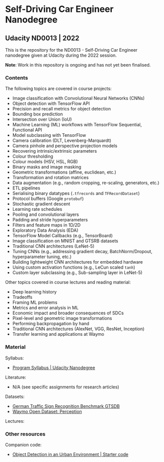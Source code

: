 # Self-Driving Car Engineer Nanodegree
## Udacity ND0013 | 2022
This is the repository for the ND0013 - Self-Driving Car Engineer nanodegree given at Udacity during the 2022 session.

**Note**: Work in this repository is ongoing and has not yet been finalised.


### Contents
The following topics are covered in course projects:
* Image classification with Convolutional Neural Networks (CNNs)
* Object detection with TensorFlow API
* Precision and recall metrics for object detection
* Bounding box prediction
* Intersection over Union (IoU)
* Machine Learning (ML) workflows with TensorFlow Sequential, Functional API
* Model subclassing with TensorFlow
* Camera calibration (DLT, Levenberg-Marquardt)
* Camera pinhole and perspective projection models
* Recovering intrinsic/extrinsic parameters
* Colour thresholding
* Colour models (HSV, HSL, RGB)
* Binary masks and image masking
* Geometric transformations (affine, euclidean, etc.)
* Transformation and rotation matrices
* Data augmentation (e.g., random cropping, re-scaling, generators, etc.)
* ETL pipelines
* Serialising binary datatypes (`.tfrecords` and `TFRecordDataset`)
* Protocol buffers (Google `protobuf`)
* Stochastic gradient descent
* Learning rate schedules
* Pooling and convolutional layers
* Padding and stride hyperparameters
* Filters and feature maps in 1D/2D
* Exploratory Data Analysis (EDA)
* TensorFlow Model Callbacks (e.g., TensorBoard)
* Image classification on MNIST and GTSRB datasets
* Traditional CNN architectures (LeNet-5)
* Tuning CNNs (e.g., addressing gradient decay, BatchNorm/Dropout, hyperparameter tuning, etc.)
* Building lightweight CNN architectures for embedded hardware
* Using custom activation functions (e.g., LeCun scaled `tanh`)
* Custom layer subclassing (e.g., Sub-sampling layer in LeNet-5)


Other topics covered in course lectures and reading material:
* Deep learning history
* Tradeoffs
* Framing ML problems
* Metrics and error analysis in ML
* Economic impact and broader consequences of SDCs
* Pixel-level and geometric image transformations
* Performing backpropagation by hand
* Traditional CNN architectures (AlexNet, VGG, ResNet, Inception)
* Transfer learning and applications at Waymo


### Material
Syllabus:
* [Program Syllabus | Udacity Nanodegree](https://d20vrrgs8k4bvw.cloudfront.net/documents/en-US/Self-Driving+Car+Engineer+Nanodegree+Syllabus+nd0013+.pdf)

Literature:
* N/A (see specific assignments for research articles)

Datasets:
* [German Traffic Sign Recognition Benchmark GTSDB](https://doi.org/10.17894/ucph.358970eb-0474-4d8f-90b5-3f124d9f9bc6)
* [Waymo Open Dataset: Perception](https://waymo.com/open/)

Lectures:

### Other resources
Companion code:
* [Object Detection in an Urban Environment | Starter code](https://github.com/udacity/nd013-c1-vision-starter)
